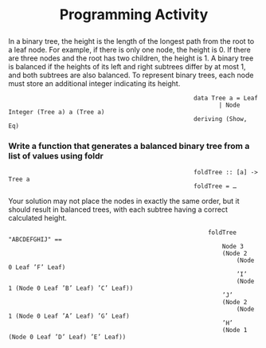 # <p align="center">Programming Activity
</p>
In a binary tree, the height is the length of the longest path from the root to a leaf node.  For example, if there is only one node, the height is 0. If there are three nodes and the root has two children, the height is 1. A binary tree is balanced if the heights of its left and right subtrees differ by at most 1, and both subtrees are also balanced.
To represent binary trees, each node must store an additional integer indicating its height.


                                                        data Tree a = Leaf
		                                                       | Node Integer (Tree a) a (Tree a)
                                                        deriving (Show, Eq)

### Write a function that generates a balanced binary tree from a list of values using foldr

	                                                    foldTree :: [a] -> Tree a
	                                                    foldTree = …

Your solution may not place the nodes in exactly the same order, but it should result in balanced trees, with each subtree having a correct calculated height.

                                                            foldTree "ABCDEFGHIJ" ==
                                                                Node 3
                                                                (Node 2
                                                                    (Node 0 Leaf ’F’ Leaf)
                                                                    ’I’
                                                                    (Node 1 (Node 0 Leaf ’B’ Leaf) ’C’ Leaf))
                                                                ’J’
                                                                (Node 2
                                                                    (Node 1 (Node 0 Leaf ’A’ Leaf) ’G’ Leaf)
                                                                ’H’
                                                                (Node 1 (Node 0 Leaf ’D’ Leaf) ’E’ Leaf))
